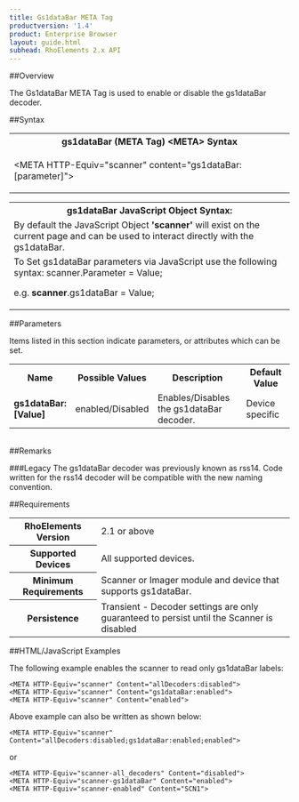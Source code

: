 ```yaml
---
title: Gs1dataBar META Tag
productversion: '1.4'
product: Enterprise Browser
layout: guide.html
subhead: RhoElements 2.x API
---
```


##Overview

The Gs1dataBar META Tag is used to enable or disable the gs1dataBar decoder.

##Syntax

<table class="re-table"><tr><th class="tableHeading">gs1dataBar (META Tag) &lt;META&gt; Syntax
</th></tr><tr><td class="clsSyntaxCells clsOddRow"><p>&lt;META HTTP-Equiv="scanner" content="gs1dataBar:[parameter]"&gt;</p></td></tr></table>
<table class="re-table"><tr><th class="tableHeading">gs1dataBar JavaScript Object Syntax:</th></tr><tr><td class="clsSyntaxCells clsOddRow">
By default the JavaScript Object <b>'scanner'</b> will exist on the current page and can be used to interact directly with the gs1dataBar.
</td></tr><tr><td class="clsSyntaxCells clsEvenRow">
To Set gs1dataBar parameters via JavaScript use the following syntax: scanner.Parameter = Value;
<P />e.g. <b>scanner</b>.gs1dataBar = Value;
</td></tr></table>

##Parameters


Items listed in this section indicate parameters, or attributes which can be set.
<table class="re-table"><col width="20%" /><col width="20%" /><col width="38%" /><col width="22%" /><tr><th class="tableHeading">Name</th><th class="tableHeading">Possible Values</th><th class="tableHeading">Description</th><th class="tableHeading">Default Value</th></tr><tr><td class="clsSyntaxCells clsOddRow"><b>gs1dataBar:[Value]
</b></td><td class="clsSyntaxCells clsOddRow">enabled/Disabled</td><td class="clsSyntaxCells clsOddRow">Enables/Disables the gs1dataBar decoder.</td><td class="clsSyntaxCells clsOddRow">Device specific</td></tr></table>
<table class="re-table"><col width="78%" /><col width="8%" /><col width="1%" /><col width="5%" /><col width="1%" /><col width="5%" /><col width="2%" /></table>




##Remarks


###Legacy
The gs1dataBar decoder was previously known as rss14. Code written for the rss14 decoder will be compatible with the new naming convention.




##Requirements

<table class="re-table"><tr><th class="tableHeading">RhoElements Version</th><td class="clsSyntaxCell clsEvenRow">2.1 or above
</td></tr><tr><th class="tableHeading">Supported Devices</th><td class="clsSyntaxCell clsOddRow">All supported devices.</td></tr><tr><th class="tableHeading">Minimum Requirements</th><td class="clsSyntaxCell clsOddRow">Scanner or Imager module and device that supports gs1dataBar.</td></tr><tr><th class="tableHeading">Persistence</th><td class="clsSyntaxCell clsEvenRow">Transient - Decoder settings are only guaranteed to persist until the Scanner is disabled</td></tr></table>


##HTML/JavaScript Examples

The following example enables the scanner to read only gs1dataBar labels:

	<META HTTP-Equiv="scanner" Content="allDecoders:disabled">
	<META HTTP-Equiv="scanner" Content="gs1dataBar:enabled">
	<META HTTP-Equiv="scanner" Content="enabled">
	
Above example can also be written as shown below:

	<META HTTP-Equiv="scanner" Content="allDecoders:disabled;gs1dataBar:enabled;enabled">
	
or

	<META HTTP-Equiv="scanner-all_decoders" Content="disabled">
	<META HTTP-Equiv="scanner-gs1dataBar" Content="enabled">
	<META HTTP-Equiv="scanner-enabled" Content="SCN1">
	





